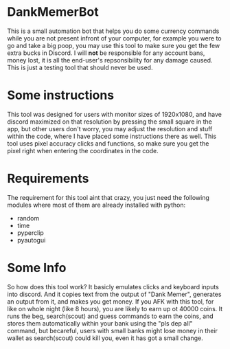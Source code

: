 # DankMemerBot

This is a small automation bot that helps you do some currency commands while you are not present infront of your computer, for example you were to go and take a big poop, you may use this tool to make sure you get the few extra bucks in Discord. 
I will **not** be responsible for any account bans, money lost, it is all the end-user's repsonsibility for any damage caused. This is just a testing tool that should never be used.

# Some instructions
This tool was designed for users with monitor sizes of 1920x1080, and have discord maximized on that resolution by pressing the small square in the app, but other users don't worry, you may adjust the resolution and stuff within the code, where I have placed some instructions there as well. 
This tool uses pixel accuracy clicks and functions, so make sure you get the pixel right when entering the coordinates in the code. 

# Requirements
The requirement for this tool aint that crazy, you just need the following modules where most of them are already installed with python:
- random
- time
- pyperclip
- pyautogui

# Some Info
So how does this tool work? It basicly emulates clicks and keyboard inputs into discord. And it copies text from the output of "Dank Memer", generates an output from it, and makes you get money. If you AFK with this tool, for like on whole night (like 8 hours), you are likely to earn up ot 40000 coins. 
It runs the beg, search(scout) and guess commands to earn the coins, and stores them automatically within your bank using the "pls dep all" command, but becareful, users with small banks might lose money in their wallet as search(scout) could kill you, even it has got a small change.
